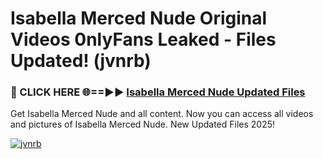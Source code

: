# Isabella Merced Nude Original Videos 0nlyFans Leaked - Files Updated! (jvnrb)

<h3>🔴 CLICK HERE 🌐==►► <a href="https://tinyurl.com/yc6ubb5a" rel="nofollow">Isabella Merced Nude Updated Files</a></h3>

Get Isabella Merced Nude and all content. Now you can access all videos and pictures of Isabella Merced Nude. New Updated Files 2025!

[![jvnrb](https://i.imgur.com/7eu0CRL.gif)](https://tinyurl.com/yc6ubb5a)
